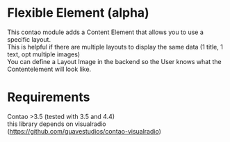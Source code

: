 # Flexible Element (alpha)

This contao module adds a Content Element that allows you to use a specific layout.
<br> This is helpful if there are multiple layouts to display the same data (1 title, 1 text, opt multiple images)
<br> You can define a Layout Image in the backend so the User knows what the Contentelement will look like.

# Requirements
Contao >3.5 (tested with 3.5 and 4.4)
<br>
this library depends on visualradio (https://github.com/guavestudios/contao-visualradio)